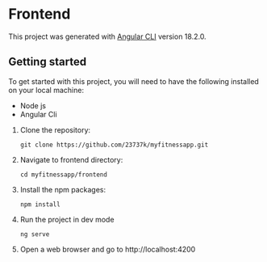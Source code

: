 # Frontend

This project was generated with [Angular CLI](https://github.com/angular/angular-cli) version 18.2.0.

Getting started
-
To get started with this project, you will need to have the following installed on your local machine:

* Node js 
* Angular Cli

1. Clone the repository:
   ```
   git clone https://github.com/23737k/myfitnessapp.git
   ```

2. Navigate to frontend directory:
   ```
   cd myfitnessapp/frontend
   ```
3. Install the npm packages:
   ```
   npm install
   ```
4. Run the project in dev mode
   ```
   ng serve
   ```
6. Open a web browser and go to http://localhost:4200

